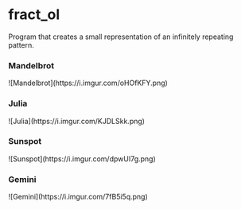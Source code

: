 # fract_ol
Program that creates a small representation of an infinitely repeating pattern.
<H3>Mandelbrot</H3>
![Mandelbrot](https://i.imgur.com/oHOfKFY.png)
<H3>Julia</H3>
![Julia](https://i.imgur.com/KJDLSkk.png)
<H3>Sunspot</H3>
![Sunspot](https://i.imgur.com/dpwUI7g.png)
<H3>Gemini</H3>
![Gemini](https://i.imgur.com/7fB5i5q.png)
